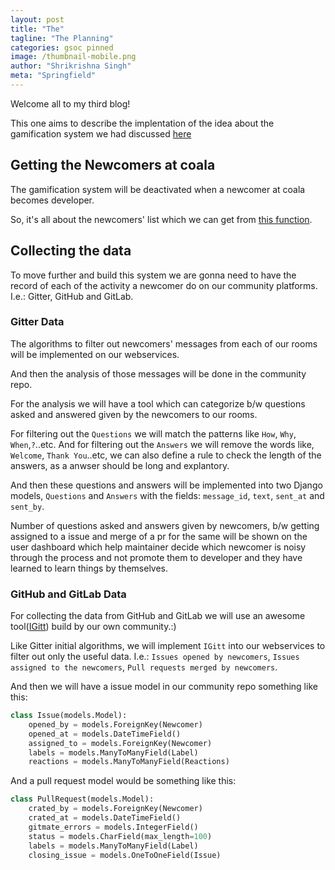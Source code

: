 ```yaml
---
layout: post
title: "The"
tagline: "The Planning"
categories: gsoc pinned
image: /thumbnail-mobile.png
author: "Shrikrishna Singh"
meta: "Springfield"
---
```


Welcome all to my third blog!

This one aims to describe the implentation of the idea about 
the gamification system we had discussed [here](https://sks444.github.io/gsoc/pinned/2018/05/13/GSoC'18-community-bonding-period.html)

## Getting the Newcomers at coala

The gamification system will be deactivated when a newcomer
at coala becomes developer.

So, it's all about the newcomers' list which we can get 
from [this function](https://gist.github.com/sks444/ee1e6b8964f54e05b78c2514b2ac1405).

## Collecting the data

To move further and build this system we are gonna need to 
have the record of each of the activity a newcomer do on 
our community platforms. I.e.: Gitter, GitHub and GitLab.

### Gitter Data

The algorithms to filter out newcomers' messages from each
of our rooms will be implemented on our webservices.

And then the analysis of those messages will be done 
in the community repo.

For the analysis we will have a tool which can categorize
b/w questions asked and answered given by the newcomers
to our rooms.

For filtering out the `Questions` we will match the patterns
like `How`, `Why`, `When`,`?`..etc. And for filtering out 
the `Answers` we will remove the words like, `Welcome`,
`Thank You`..etc, we can also define a rule to check the length
of the answers, as a anwser should be long and explantory.

And then these questions and answers will be implemented 
into two Django models, `Questions` and `Answers` with the
fields: `message_id`, `text`, `sent_at` and `sent_by`.

Number of questions asked and answers given by newcomers, b/w getting assigned to a issue and merge of a pr for the same will be shown on the user dashboard which help maintainer decide which newcomer is noisy through the process and not promote them to developer and they have learned to learn things by themselves.

### GitHub and GitLab Data

For collecting the data from GitHub and GitLab we will use an 
awesome tool([IGitt](https://gitlab.com/gitmate/open-source/IGitt/)) build by our own community.:)

Like Gitter initial algorithms, we will implement `IGitt` into
our webservices to filter out only the useful data. I.e.:
`Issues opened by newcomers`, `Issues assigned to the newcomers`,
`Pull requests merged by newcomers`.

And then we will have a issue model in our community repo something like this:

```python
class Issue(models.Model):
	opened_by = models.ForeignKey(Newcomer)
	opened_at = models.DateTimeField()
	assigned_to = models.ForeignKey(Newcomer)
	labels = models.ManyToManyField(Label)
	reactions = models.ManyToManyField(Reactions)
```

And a pull request model would be something like this:

```python
class PullRequest(models.Model):
	crated_by = models.ForeignKey(Newcomer)
	crated_at = models.DateTimeField()
	gitmate_errors = models.IntegerField()
	status = models.CharField(max_length=100)
	labels = models.ManyToManyField(Label)
	closing_issue = models.OneToOneField(Issue)
```
### 